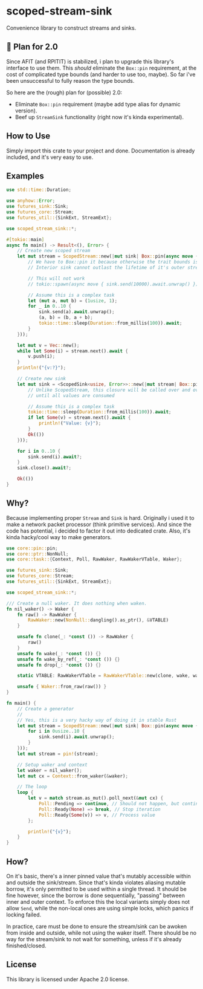 # scoped-stream-sink

Convenience library to construct streams and sinks.

## 📌 Plan for 2.0

Since AFIT (and RPITIT) is stabilized, i plan to upgrade this library's interface to use them.
This _should_ eliminate the `Box::pin` requirement, at the cost of complicated type bounds
(and harder to use too, maybe).
So far i've been unsuccessful to fully reason the type bounds.

So here are the (rough) plan for (possible) 2.0:
- Eliminate `Box::pin` requirement (maybe add type alias for dynamic version).
- Beef up `StreamSink` functionality (right now it's kinda experimental).

## How to Use

Simply import this crate to your project and done.
Documentation is already included, and it's very easy to use.

## Examples

```rust
use std::time::Duration;

use anyhow::Error;
use futures_sink::Sink;
use futures_core::Stream;
use futures_util::{SinkExt, StreamExt};

use scoped_stream_sink::*;

#[tokio::main]
async fn main() -> Result<(), Error> {
    // Create new scoped stream
    let mut stream = ScopedStream::new(|mut sink| Box::pin(async move {
        // We have to Box::pin it because otherwise the trait bounds is too complex
        // Interior sink cannot outlast the lifetime of it's outer stream

        // This will not work
        // tokio::spawn(async move { sink.send(10000).await.unwrap() }).await.unwrap();

        // Assume this is a complex task
        let (mut a, mut b) = (1usize, 1);
        for _ in 0..10 {
            sink.send(a).await.unwrap();
            (a, b) = (b, a + b);
            tokio::time::sleep(Duration::from_millis(100)).await;
        }
    }));

    let mut v = Vec::new();
    while let Some(i) = stream.next().await {
        v.push(i);
    }
    println!("{v:?}");

    // Create new sink
    let mut sink = <ScopedSink<usize, Error>>::new(|mut stream| Box::pin(async move {
        // Unlike ScopedStream, this closure will be called over and over again,
        // until all values are consumed

        // Assume this is a complex task
        tokio::time::sleep(Duration::from_millis(100)).await;
        if let Some(v) = stream.next().await {
            println!("Value: {v}");
        }
        Ok(())
    }));

    for i in 0..10 {
        sink.send(i).await?;
    }
    sink.close().await?;

    Ok(())
}
```

## Why?

Because implementing proper `Stream` and `Sink` is hard.
Originally i used it to make a network packet processor (think primitive services).
And since the code has potential, i decided to factor it out into dedicated crate.
Also, it's kinda hacky/cool way to make generators.

```rust
use core::pin::pin;
use core::ptr::NonNull;
use core::task::{Context, Poll, RawWaker, RawWakerVTable, Waker};

use futures_sink::Sink;
use futures_core::Stream;
use futures_util::{SinkExt, StreamExt};

use scoped_stream_sink::*;

/// Create a null waker. It does nothing when waken.
fn nil_waker() -> Waker {
    fn raw() -> RawWaker {
        RawWaker::new(NonNull::dangling().as_ptr(), &VTABLE)
    }

    unsafe fn clone(_: *const ()) -> RawWaker {
        raw()
    }
    unsafe fn wake(_: *const ()) {}
    unsafe fn wake_by_ref(_: *const ()) {}
    unsafe fn drop(_: *const ()) {}

    static VTABLE: RawWakerVTable = RawWakerVTable::new(clone, wake, wake_by_ref, drop);

    unsafe { Waker::from_raw(raw()) }
}

fn main() {
    // Create a generator
    //
    // Yes, this is a very hacky way of doing it in stable Rust
    let mut stream = ScopedStream::new(|mut sink| Box::pin(async move {
        for i in 0usize..10 {
            sink.send(i).await.unwrap();
        }
    }));
    let mut stream = pin!(stream);

    // Setup waker and context
    let waker = nil_waker();
    let mut cx = Context::from_waker(&waker);

    // The loop
    loop {
        let v = match stream.as_mut().poll_next(&mut cx) {
            Poll::Pending => continue, // Should not happen, but continue anyways
            Poll::Ready(None) => break, // Stop iteration
            Poll::Ready(Some(v)) => v, // Process value
        };

        println!("{v}");
    }
}
```

## How?

On it's basic, there's a inner pinned value that's mutably accessible
within and outside the sink/stream. Since that's kinda violates aliasing mutable borrow,
it's only permitted to be used within a single thread.
It should be fine however, since the borrow is done sequentially,
"passing" between inner and outer context.
To enforce this the local variants simply does not allow `Send`,
while the non-local ones are using simple locks, which panics if locking failed.

In practice, care must be done to ensure the stream/sink can be awoken from inside and outside,
while not using the waker itself.
There should be no way for the stream/sink to not wait for something,
unless if it's already finished/closed.

## License

This library is licensed under Apache 2.0 license.

